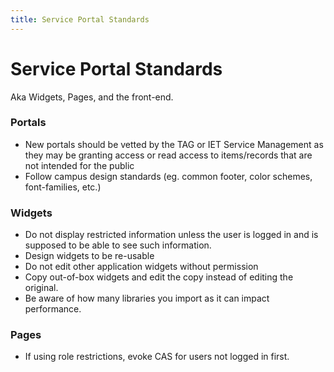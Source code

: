 ```yaml
---
title: Service Portal Standards
---
```


# Service Portal Standards

Aka Widgets, Pages, and the front-end.

### Portals

* New portals should be vetted by the TAG or IET Service Management as they may be granting access or read access to items/records that are not intended for the public
* Follow campus design standards (eg. common footer, color schemes, font-families, etc.)

### Widgets

* Do not display restricted information unless the user is logged in and is supposed to be able to see such information.
* Design widgets to be re-usable
* Do not edit other application widgets without permission
* Copy out-of-box widgets and edit the copy instead of editing the original.
* Be aware of how many libraries you import as it can impact performance.

### Pages

* If using role restrictions, evoke CAS for users not logged in first.
